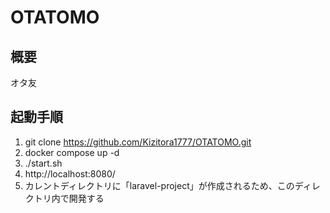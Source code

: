 # OTATOMO

## 概要

オタ友

## 起動手順

1. git clone https://github.com/Kizitora1777/OTATOMO.git
2. docker compose up -d
3. ./start.sh
4. http://localhost:8080/
5. カレントディレクトリに「laravel-project」が作成されるため、このディレクトリ内で開発する
